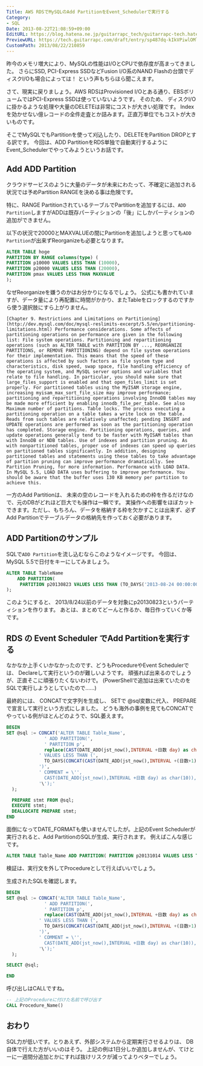 ```yaml
---
Title: AWS RDSでMySQLのAdd PartitionをEvent_Schedulerで実行する
Category:
- SQL
Date: 2013-08-22T21:08:59+09:00
EditURL: https://blog.hatena.ne.jp/guitarrapc_tech/guitarrapc-tech.hatenablog.com/atom/entry/6802418398340960157
PreviewURL: https://tech.guitarrapc.com/draft/entry/sp487dq-kIkVPiwlOMleRMzjedA
CustomPath: 2013/08/22/210859
---
```


<!--
Date: 2013-08-22T21:08:59+09:00
URL: https://tech.guitarrapc.com/entry/2013/08/22/210859
-->

昨今のメモリ増大により、MySQLの性能はI/OとCPUで依存度が高まってきました。
さらにSSD, PCI-Express SSDなどFusion I/O系のNAND Flashの台頭でディスクI/Oも場合によっては！ という声もちらほら聞こえます。

さて、現実に戻りましょう。AWS RDSはProvisioned I/Oとある通り、EBSボリュームではPCI-Express SSDは使っていないようです。
そのため、 ディスクI/Oに掛かるような処理や大量のDELETEは非常にコストが大きい処理です。
Indexを効かせない億レコードの全件走査とか詰みます。正直万単位でもコストが大きいものです。

そこでMySQLでもPartitionを使って刈込したり、DELETEをPartition DROPとする訳です。 今回は、ADD PartitionをRDS単独で自動実行するようにEvent_Schedulerでやってみようというお話です。

## Add ADD Partition

クラウドサービスのように大量のデータが未来にわたって、不確定に追加される状況では予めPartition RANGEを決める事は危険です。

特に、RANGE PartitionされているテーブルでPartitionを追加するには、`ADD Partition`しますがADDは既存パーティションの「後」にしかパーティションの追加ができません。

以下の状況で20000とMAXVALUEの間にPartitionを追加しようと思っても`ADD Partition`が出来ずReorganizeも必要となります。

```sql
ALTER TABLE hoge
PARTITION BY RANGE columns(type) (
PARTITION p10000 VALUES LESS THAN (10000),
PARTITION p20000 VALUES LESS THAN (20000),
PARTITION pmax VALUES LESS THAN MAXVALUE
);
```

なぜReorganizeを嫌うのかはお分かりになるでしょう。
公式にも書かれていますが、データ量により再配置に時間がかかり、またTableをロックするのですから使う選択肢にすら上がりません。

```
[Chapter 9. Restrictions and Limitations on Partitioning](http://dev.mysql.com/doc/mysql-reslimits-excerpt/5.5/en/partitioning-limitations.html) Performance considerations. Some affects of partitioning operations on performance are given in the following list: File system operations. Partitioning and repartitioning operations (such as ALTER TABLE with PARTITION BY ..., REORGANIZE PARTITIONS, or REMOVE PARTITIONING) depend on file system operations for their implementation. This means that the speed of these operations is affected by such factors as file system type and characteristics, disk speed, swap space, file handling efficiency of the operating system, and MySQL server options and variables that relate to file handling. In particular, you should make sure that large_files_support is enabled and that open_files_limit is set properly. For partitioned tables using the MyISAM storage engine, increasing myisam_max_sort_file_size may improve performance; partitioning and repartitioning operations involving InnoDB tables may be made more efficient by enabling innodb_file_per_table. See also Maximum number of partitions. Table locks. The process executing a partitioning operation on a table takes a write lock on the table. Reads from such tables are relatively unaffected; pending INSERT and UPDATE operations are performed as soon as the partitioning operation has completed. Storage engine. Partitioning operations, queries, and update operations generally tend to be faster with MyISAM tables than with InnoDB or NDB tables. Use of indexes and partition pruning. As with nonpartitioned tables, proper use of indexes can speed up queries on partitioned tables significantly. In addition, designing partitioned tables and statements using these tables to take advantage of partition pruning can improve performance dramatically. See Partition Pruning, for more information. Performance with LOAD DATA. In MySQL 5.5, LOAD DATA uses buffering to improve performance. You should be aware that the buffer uses 130 KB memory per partition to achieve this.
```

一方のAdd Partitionは、 未来の空のレコードを入れるための枠を作るだけなので、元のDBがどれほど巨大でも操作は一瞬です。
実操作への影響をほぼカットできます。ただし、もちろん、データを格納する枠を欠かすことは出来ず、必ずAdd Partitionでテーブルデータの格納先を作っておく必要があります。

## ADD Partitionのサンプル

SQLで`ADD Partition`を流し込むならこのようなイメージです。
今回は、MySQL 5.5で日付をキーにしてみましょう。

```sql
ALTER TABLE TableName
    ADD PARTITION(
     PARTITION p20130823 VALUES LESS THAN (TO_DAYS('2013-08-24 00:00:00')) COMMENT = '2013-08-23'
);
```

このようにすると、 2013/8/24以前のデータを対象にp20130823というパーティションを作ります。
あとは、まとめてどーんと作るか、毎日作っていくか等です。

## RDS の Event Scheduler でAdd Partitionを実行する

なかなか上手くいかなかったのです、どうもProcedureやEvent Schedulerでは、 Declareして実行というのが難しいようです。
頑張れば出来るのでしょうが、正直そこに頑張りたくないわけで。 (PowerShellで追加は出来ていたのをSQLで実行しようとしていたので......)

最終的には、 CONCATで文字列を生成し、 SETで @sql変数に代入、 PREPAREで宣言して実行という方式にしました。
どうも海外の事例を見てもCONCATでやっている例がほとんどのようで、SQL萎えます。

```sql
BEGIN
SET @sql := CONCAT('ALTER TABLE Table_Name',
              ' ADD PARTITION(',
              ' PARTITION p',
              replace(CAST(DATE_ADD(jst_now(),INTERVAL +日数 day) as char(10)),"-",""),
            ' VALUES LESS THAN (',
              TO_DAYS(CONCAT(CAST(DATE_ADD(jst_now(),INTERVAL +(日数+1) day) as char(10)),' 00:00:00')),
            ')',
            ' COMMENT = \'',
              CAST(DATE_ADD(jst_now(),INTERVAL +日数 day) as char(10)),
            '\');'
  );

  PREPARE stmt FROM @sql;
  EXECUTE stmt;
  DEALLOCATE PREPARE stmt;
END
```

面倒になってDATE_FORMATも使いませんでしたが。上記のEvent Schedulerが実行されると、Add PartitionのSQLが生成、実行されます。 例えばこんな感じです。

```sql
ALTER TABLE Table_Name ADD PARTITION( PARTITION p20131014 VALUES LESS THAN (735521) COMMENT = '2013-10-14');
```

検証は、実行文を外してProcedureとして行えばいいでしょう。

生成されたSQLを確認します。

```sql
BEGIN
SET @sql := CONCAT('ALTER TABLE Table_Name',
              ' ADD PARTITION(',
              ' PARTITION p',
              replace(CAST(DATE_ADD(jst_now(),INTERVAL +日数 day) as char(10)),"-",""),
            ' VALUES LESS THAN (',
              TO_DAYS(CONCAT(CAST(DATE_ADD(jst_now(),INTERVAL +(日数+1) day) as char(10)),' 00:00:00')),
            ')',
            ' COMMENT = \'',
              CAST(DATE_ADD(jst_now(),INTERVAL +日数 day) as char(10)),
            '\');'
  );

SELECT @sql;

END
```

呼び出しはCALLですね。

```sql
-- 上記のProcedureに付けた名前で呼び出す
CALL Procedure_Name()
```

## おわり

SQL力が低いです。とりあえず、外部システムから定期実行させるよりは、 DB自体で行えた方がいいのはそう。
上記の例は1日分しか追加しませんが、てけとーに一週間分追加とかにすれば抜けリスクが減ってよりベターでしょう。
